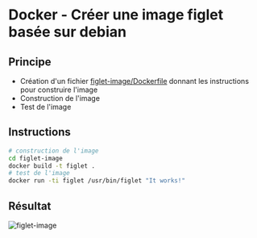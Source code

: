 # Docker - Créer une image figlet basée sur debian

## Principe

* Création d'un fichier [figlet-image/Dockerfile](figlet-image/Dockerfile) donnant les instructions pour construire l'image
* Construction de l'image
* Test de l'image

## Instructions

```bash
# construction de l'image
cd figlet-image
docker build -t figlet .
# test de l'image
docker run -ti figlet /usr/bin/figlet "It works!"
```

## Résultat

![figlet-image](figlet-image.svg)
